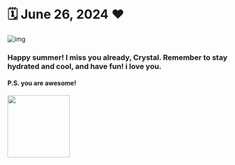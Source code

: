 # 🗓️ June 26, 2024 ❤️
![img](https://media1.giphy.com/media/THyN0bLrC9QPAGa5yu/200.gif)

### Happy summer! I miss you already, Crystal. Remember to stay hydrated and cool, and have fun! i love you. 

#### P.S. you are awesome!


  <a href="https://open.spotify.com/track/6dBUzqjtbnIa1TwYbyw5CM?si=ec06d0dddbe647f9">
    <img alt="" title="" src="https://lh6.googleusercontent.com/j67O8Ppftz3aHP-AW685_ncihVtOdj637bZfFvRKgb5pvxZc5dEn3n33i-A5CLBKSE2CjODpuSlO8bMQKMcmqzjblWkHjZSSZ72qJNGUPOAKwmle3MOYCK7rxhNLuemxgA=w1280" width="140">
  </a>
